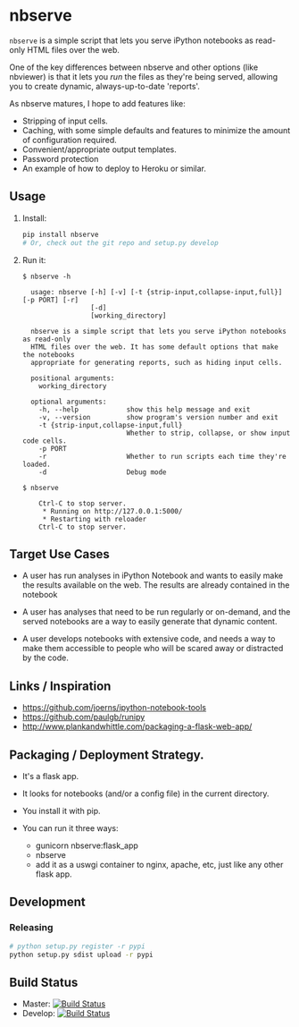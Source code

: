 # nbserve

`nbserve` is a simple script that lets you serve
iPython notebooks as read-only HTML files over the web.

One of the key differences between nbserve and other options
(like nbviewer) is that it lets you *run* the files as
they're being served, allowing you to create dynamic,
always-up-to-date 'reports'.

As nbserve matures, I hope to add features like:

* Stripping of input cells.
* Caching, with some simple defaults and features to minimize
  the amount of configuration required.
* Convenient/appropriate output templates.
* Password protection
* An example of how to deploy to Heroku or similar.

## Usage

1) Install:

   ```sh
   pip install nbserve
   # Or, check out the git repo and setup.py develop
   ```

3) Run it:

   ```
   $ nbserve -h

     usage: nbserve [-h] [-v] [-t {strip-input,collapse-input,full}] [-p PORT] [-r]
                    [-d]
                    [working_directory]

     nbserve is a simple script that lets you serve iPython notebooks as read-only
     HTML files over the web. It has some default options that make the notebooks
     appropriate for generating reports, such as hiding input cells.

     positional arguments:
       working_directory

     optional arguments:
       -h, --help            show this help message and exit
       -v, --version         show program's version number and exit
       -t {strip-input,collapse-input,full}
                             Whether to strip, collapse, or show input code cells.
       -p PORT
       -r                    Whether to run scripts each time they're loaded.
       -d                    Debug mode

   $ nbserve

       Ctrl-C to stop server.
        * Running on http://127.0.0.1:5000/
        * Restarting with reloader
       Ctrl-C to stop server.
   ```


## Target Use Cases

* A user has run analyses in iPython Notebook and wants to easily make the
  results available on the web. The results are already contained
  in the notebook

* A user has analyses that need to be run regularly or on-demand, and
  the served notebooks are a way to easily generate that dynamic content.

* A user develops notebooks with extensive code, and needs a way to make
  them accessible to people who will be scared away or distracted by the code.

## Links / Inspiration

* https://github.com/joerns/ipython-notebook-tools  
* https://github.com/paulgb/runipy
* http://www.plankandwhittle.com/packaging-a-flask-web-app/

## Packaging / Deployment Strategy.

* It's a flask app. 
* It looks for notebooks (and/or a config file) in 
  the current directory.
* You install it with pip.
* You can run it three ways:

  * gunicorn nbserve:flask_app
  * nbserve
  * add it as a uswgi container to nginx, apache, etc, just like
    any other flask app.

## Development

### Releasing

```sh
# python setup.py register -r pypi
python setup.py sdist upload -r pypi
```

## Build Status
* Master: [![Build Status](https://travis-ci.org/robchambers/nbserve.svg?branch=master)](https://travis-ci.org/robchambers/nbserve)
* Develop: [![Build Status](https://travis-ci.org/robchambers/nbserve.svg?branch=develop)](https://travis-ci.org/robchambers/nbserve)

 